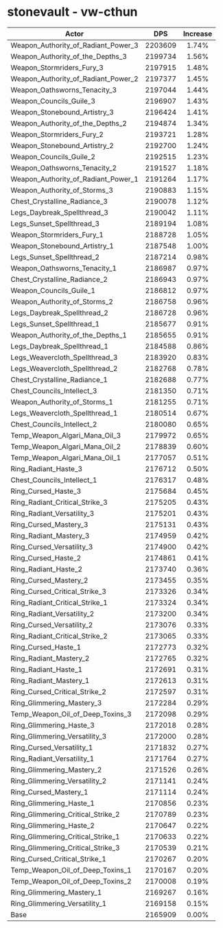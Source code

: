 # stonevault - vw-cthun
| Actor | DPS | Increase |
|---|:---:|:---:|
|Weapon_Authority_of_Radiant_Power_3|2203609|1.74%|
|Weapon_Authority_of_the_Depths_3|2199734|1.56%|
|Weapon_Stormriders_Fury_3|2197915|1.48%|
|Weapon_Authority_of_Radiant_Power_2|2197377|1.45%|
|Weapon_Oathsworns_Tenacity_3|2197044|1.44%|
|Weapon_Councils_Guile_3|2196907|1.43%|
|Weapon_Stonebound_Artistry_3|2196424|1.41%|
|Weapon_Authority_of_the_Depths_2|2194874|1.34%|
|Weapon_Stormriders_Fury_2|2193721|1.28%|
|Weapon_Stonebound_Artistry_2|2192700|1.24%|
|Weapon_Councils_Guile_2|2192515|1.23%|
|Weapon_Oathsworns_Tenacity_2|2191527|1.18%|
|Weapon_Authority_of_Radiant_Power_1|2191264|1.17%|
|Weapon_Authority_of_Storms_3|2190883|1.15%|
|Chest_Crystalline_Radiance_3|2190078|1.12%|
|Legs_Daybreak_Spellthread_3|2190042|1.11%|
|Legs_Sunset_Spellthread_3|2189194|1.08%|
|Weapon_Stormriders_Fury_1|2188728|1.05%|
|Weapon_Stonebound_Artistry_1|2187548|1.00%|
|Legs_Sunset_Spellthread_2|2187214|0.98%|
|Weapon_Oathsworns_Tenacity_1|2186987|0.97%|
|Chest_Crystalline_Radiance_2|2186943|0.97%|
|Weapon_Councils_Guile_1|2186812|0.97%|
|Weapon_Authority_of_Storms_2|2186758|0.96%|
|Legs_Daybreak_Spellthread_2|2186728|0.96%|
|Legs_Sunset_Spellthread_1|2185677|0.91%|
|Weapon_Authority_of_the_Depths_1|2185655|0.91%|
|Legs_Daybreak_Spellthread_1|2184588|0.86%|
|Legs_Weavercloth_Spellthread_3|2183920|0.83%|
|Legs_Weavercloth_Spellthread_2|2182768|0.78%|
|Chest_Crystalline_Radiance_1|2182688|0.77%|
|Chest_Councils_Intellect_3|2181350|0.71%|
|Weapon_Authority_of_Storms_1|2181255|0.71%|
|Legs_Weavercloth_Spellthread_1|2180514|0.67%|
|Chest_Councils_Intellect_2|2180080|0.65%|
|Temp_Weapon_Algari_Mana_Oil_3|2179972|0.65%|
|Temp_Weapon_Algari_Mana_Oil_2|2178839|0.60%|
|Temp_Weapon_Algari_Mana_Oil_1|2177057|0.51%|
|Ring_Radiant_Haste_3|2176712|0.50%|
|Chest_Councils_Intellect_1|2176317|0.48%|
|Ring_Cursed_Haste_3|2175684|0.45%|
|Ring_Radiant_Critical_Strike_3|2175205|0.43%|
|Ring_Radiant_Versatility_3|2175201|0.43%|
|Ring_Cursed_Mastery_3|2175131|0.43%|
|Ring_Radiant_Mastery_3|2174959|0.42%|
|Ring_Cursed_Versatility_3|2174900|0.42%|
|Ring_Cursed_Haste_2|2174861|0.41%|
|Ring_Radiant_Haste_2|2173740|0.36%|
|Ring_Cursed_Mastery_2|2173455|0.35%|
|Ring_Cursed_Critical_Strike_3|2173326|0.34%|
|Ring_Radiant_Critical_Strike_1|2173324|0.34%|
|Ring_Radiant_Versatility_2|2173200|0.34%|
|Ring_Cursed_Versatility_2|2173076|0.33%|
|Ring_Radiant_Critical_Strike_2|2173065|0.33%|
|Ring_Cursed_Haste_1|2172773|0.32%|
|Ring_Radiant_Mastery_2|2172765|0.32%|
|Ring_Radiant_Haste_1|2172691|0.31%|
|Ring_Radiant_Mastery_1|2172613|0.31%|
|Ring_Cursed_Critical_Strike_2|2172597|0.31%|
|Ring_Glimmering_Mastery_3|2172284|0.29%|
|Temp_Weapon_Oil_of_Deep_Toxins_3|2172098|0.29%|
|Ring_Glimmering_Haste_3|2172018|0.28%|
|Ring_Glimmering_Versatility_3|2172000|0.28%|
|Ring_Cursed_Versatility_1|2171832|0.27%|
|Ring_Radiant_Versatility_1|2171764|0.27%|
|Ring_Glimmering_Mastery_2|2171526|0.26%|
|Ring_Glimmering_Versatility_2|2171141|0.24%|
|Ring_Cursed_Mastery_1|2171114|0.24%|
|Ring_Glimmering_Haste_1|2170856|0.23%|
|Ring_Glimmering_Critical_Strike_2|2170789|0.23%|
|Ring_Glimmering_Haste_2|2170647|0.22%|
|Ring_Glimmering_Critical_Strike_1|2170633|0.22%|
|Ring_Glimmering_Critical_Strike_3|2170539|0.21%|
|Ring_Cursed_Critical_Strike_1|2170267|0.20%|
|Temp_Weapon_Oil_of_Deep_Toxins_1|2170167|0.20%|
|Temp_Weapon_Oil_of_Deep_Toxins_2|2170008|0.19%|
|Ring_Glimmering_Mastery_1|2169267|0.16%|
|Ring_Glimmering_Versatility_1|2169158|0.15%|
|Base|2165909|0.00%|
